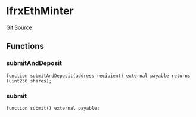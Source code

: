 # IfrxEthMinter
[Git Source](https://github.com/larrythecucumber321/protocol/blob/aabf2c9d4120808940fb3be9193cb66ea71ac351/contracts/plugins/assets/frax-eth/IfrxEthMinter.sol)


## Functions
### submitAndDeposit


```solidity
function submitAndDeposit(address recipient) external payable returns (uint256 shares);
```

### submit


```solidity
function submit() external payable;
```

